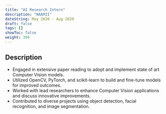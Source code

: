 ```yaml
---
title: "AI Research Intern"
description: "NAAMII"
dateString: May 2020 - Aug 2020
draft: false
tags: []
showToc: false
weight: 304
--- 
```

## Description


- Engaged in extensive paper reading to adopt and implement state of art Computer Vision models.
- Utilized OpenCV, PyTorch, and scikit-learn to build and fine-tune models for improved outcomes.
- Worked with lead researchers to enhance Computer Vision applications and discuss innovative improvements. 
- Contributed to diverse projects using object detection, facial recognition, and image segmentation.
